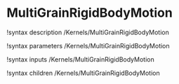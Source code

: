 <!-- MOOSE Documentation Stub: Remove this when content is added. -->

# MultiGrainRigidBodyMotion
!syntax description /Kernels/MultiGrainRigidBodyMotion

!syntax parameters /Kernels/MultiGrainRigidBodyMotion

!syntax inputs /Kernels/MultiGrainRigidBodyMotion

!syntax children /Kernels/MultiGrainRigidBodyMotion

